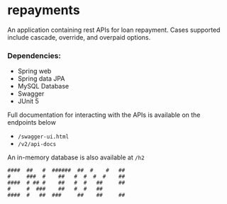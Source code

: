# repayments

An application containing rest APIs for loan repayment. Cases supported include 
cascade, override, and overpaid options. 

### Dependencies:
- Spring web
- Spring data JPA
- MySQL Database
- Swagger
- JUnit 5

Full documentation for interacting with the APIs is available on the endpoints below
- `/swagger-ui.html`
- `/v2/api-docs`

An in-memory database is also available at `/h2`


```
####  ##   #  ######  ##  #    #   ##
#     ###  #    ##   #  #  #  #    ##
####  # ## #    ##   #  #   ##     ##
#     #  ###    ##   #  #   ##
####  #   ##  ###     ##    ##     ##
```
